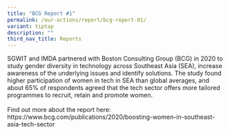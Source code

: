 ```yaml
---
title: "BCG Report #1"
permalink: /our-actions/report/bcg-report-01/
variant: tiptap
description: ""
third_nav_title: Reports
---
```

<p>SGWIT and IMDA partnered with Boston Consulting Group (BCG) in 2020 to
study gender diversity in technology across Southeast Asia (SEA), increase
awareness of the underlying issues and identify solutions. The study found
higher participation of women in tech in SEA than global averages, and
about 65% of respondents agreed that the tech sector offers more tailored
programmes to recruit, retain and promote women.
<br>
<br>Find out more about the report here: <a rel="noopener noreferrer nofollow" target="_blank">https://www.bcg.com/publications/2020/boosting-women-in-southeast-asia-tech-sector</a>
</p>